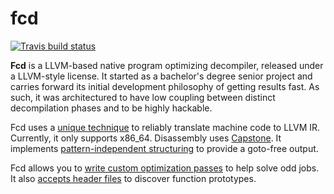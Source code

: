 # fcd

[![Travis build status][3]][7]

**Fcd** is a LLVM-based native program optimizing decompiler, released under a LLVM-style license. It started as a bachelor's degree senior project and carries forward its initial development philosophy of getting results fast. As such, it was architectured to have low coupling between distinct decompilation phases and to be highly hackable.

Fcd uses a [unique technique][4] to reliably translate machine code to LLVM IR. Currently, it only supports x86_64. Disassembly uses [Capstone][2]. It implements [pattern-independent structuring][1] to provide a goto-free output.

Fcd allows you to [write custom optimization passes][6] to help solve odd jobs. It also [accepts header files][5] to discover function prototypes.

  [1]: http://www.internetsociety.org/doc/no-more-gotos-decompilation-using-pattern-independent-control-flow-structuring-and-semantics
  [2]: https://github.com/aquynh/capstone
  [3]: https://travis-ci.org/zneak/fcd.svg?branch=master
  [4]: http://zneak.github.io/fcd/2016/02/16/lifting-x86-code.html
  [5]: http://zneak.github.io/fcd/2016/09/04/parsing-headers.html
  [6]: http://zneak.github.io/fcd/2016/02/21/csaw-wyvern.html
  [7]: https://travis-ci.org/zneak/fcd
